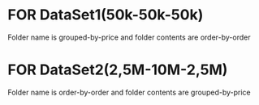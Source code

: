 # FOR DataSet1(50k-50k-50k)
Folder name is grouped-by-price and folder contents are order-by-order

# FOR DataSet2(2,5M-10M-2,5M)
Folder name is order-by-order and folder contents are grouped-by-price
